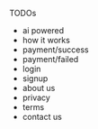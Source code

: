 TODOs
 - ai powered
 - how it works
 - payment/success
 - payment/failed
 - login
 - signup
 - about us
 - privacy
 - terms 
 - contact us